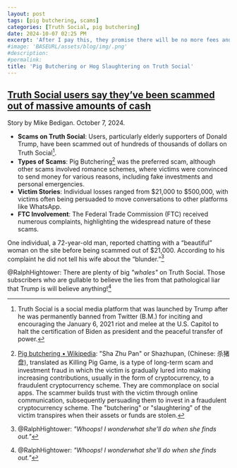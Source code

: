 ```yaml
---
layout: post
tags: [pig butchering, scams]
categories: [Truth Social, pig butchering]
date: 2024-10-07 02:25 PM
excerpt: 'After I pay this, they promise there will be no more fees and I will receive my assets. – one of the gullible "Truth Social" victims.'
#image: 'BASEURL/assets/blog/img/.png'
#description:
#permalink:
title: 'Pig Butchering or Hog Slaughtering on Truth Social'
---
```



## [Truth Social users say they’ve been scammed out of massive amounts of cash](https://www.independent.co.uk/news/world/americas/truth-social-trump-users-scams-b2625301.html)

Story by Mike Bedigan. October 7, 2024.


- **Scams on Truth Social**: Users, particularly elderly supporters of Donald Trump, have been scammed out of hundreds of thousands of dollars on Truth Social[^12].
- **Types of Scams**: Pig Butchering[^11] was the preferred scam, although other scams involved romance schemes, where victims were convinced to send money for various reasons, including fake investments and personal emergencies.
- **Victim Stories**: Individual losses ranged from \$21,000 to \$500,000, with victims often being persuaded to move conversations to other platforms like WhatsApp.
- **FTC Involvement**: The Federal Trade Commission (FTC) received numerous complaints, highlighting the widespread nature of these scams.

One individual, a 72-year-old man, reported chatting with a “beautiful” woman on the site before being scammed out of $21,000. According to his complaint he did not tell his wife about the “blunder.”[^14]

@RalphHightower: There are plenty of big *"whales"* on Truth Social. Those subscribers who are gullable to believe the lies from that pathological liar that Trump is will believe anything![^14]


[^11]: [Pig butchering • Wikipedia](https://en.wikipedia.org/wiki/Pig_butchering_scam?wprov=sfla1): "Sha Zhu Pan" or Shazhupan, (Chinese: 杀猪盘), translated as Killing Pig Game, is a type of long-term scam and investment fraud in which the victim is gradually lured into making increasing contributions, usually in the form of cryptocurrency, to a fraudulent cryptocurrency scheme. They are commonplace on social apps. The scammer builds trust with the victim through online communication, subsequently persuading them to invest in a fraudulent cryptocurrency scheme. The "butchering" or "slaughtering" of the victim transpires when their assets or funds are stolen.
[^12]: Truth Social is a social media platform that was launched by Trump after he was permanently banned from Twitter (B.M.)[^13] for inciting and encouraging the January 6, 2021 riot and melee at the U.S. Capitol to halt the certification of Biden as president and the peaceful transfer of power.
[^13]: B.M.: Similar to the time periods, B.C. and A.D., B.M. is that time period of Twitter, *'Before Musk.'*
[^14]: @RalphHightower: *"Whoops! I wonderwhat she'll do when she finds out."*
